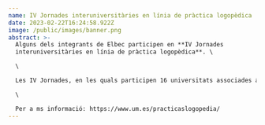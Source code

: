 ```yaml
---
name: IV Jornades interuniversitàries en línia de pràctica logopèdica
date: 2023-02-22T16:24:58.922Z
image: /public/images/banner.png
abstract: >-
  Alguns dels integrants de Elbec participen en **IV Jornades
  interuniversitàries en línia de pràctica logopèdica**. \

  \

  Les IV Jornades, en les quals participen 16 universitats associades a la CDLUE (Conferencia de Decanos de Logopedia de las Universidades Españolas), es realitzaran través de la plataforma Zoom durant la segona quinzena de febrer i la primera de març. \

  \

  Per a ms informació: https://www.um.es/practicaslogopedia/
---
```

